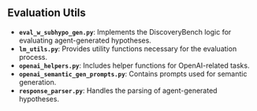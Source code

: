 ## Evaluation Utils

- **`eval_w_subhypo_gen.py`**: Implements the DiscoveryBench logic for evaluating agent-generated hypotheses.
- **`lm_utils.py`**: Provides utility functions necessary for the evaluation process.
- **`openai_helpers.py`**: Includes helper functions for OpenAI-related tasks.
- **`openai_semantic_gen_prompts.py`**: Contains prompts used for semantic generation.
- **`response_parser.py`**: Handles the parsing of agent-generated hypotheses.
